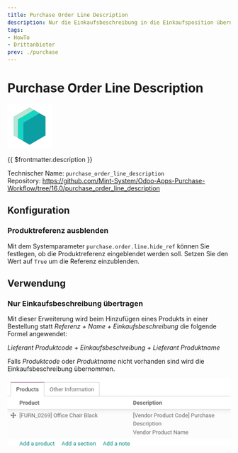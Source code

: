 ```yaml
---
title: Purchase Order Line Description
description: Nur die Einkaufsbeschreibung in die Einkaufsposition übernehmen.
tags:
- HowTo
- Drittanbieter
prev: ./purchase
---
```

# Purchase Order Line Description
![icon_oms_box](attachments/icons_odoo_mint_system.png)

{{ $frontmatter.description }}

Technischer Name: `purchase_order_line_description`\
Repository: <https://github.com/Mint-System/Odoo-Apps-Purchase-Workflow/tree/16.0/purchase_order_line_description>

## Konfiguration

### Produktreferenz ausblenden

Mit dem Systemparameter `purchase.order.line.hide_ref` können Sie festlegen, ob die Produktreferenz eingeblendet werden soll. Setzen Sie den Wert auf `True` um die Referenz einzublenden.

## Verwendung

### Nur Einkaufsbeschreibung übertragen

Mit dieser Erweiterung wird beim Hinzufügen eines Produkts in einer Bestellung statt *Referenz + Name + Einkaufsbeschreibung* die folgende Formel angewendet:

*Lieferant Produktcode + Einkaufsbeschreibung + Lieferant Produktname*

Falls *Produktcode* oder *Produktname* nicht vorhanden sind wird die Einkaufsbeschreibung übernommen.

![](attachments/Purchase%20Order%20Line%20Description%20Product%20Code.png)